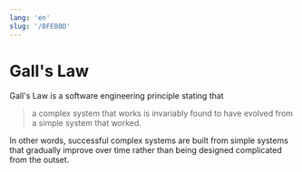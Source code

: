 ```yaml
---
lang: 'en'
slug: '/BFEB0D'
---
```


# Gall's Law

Gall's Law is a software engineering principle stating that

> a complex system that works is invariably found to have evolved from a simple system that worked.

In other words, successful complex systems are built from simple systems that gradually improve over time rather than being designed complicated from the outset.